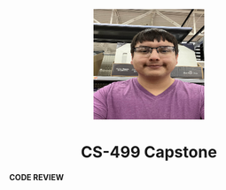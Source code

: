 <center>
  <img src="profile.jpg" height=200 width=200>
</center>

# <center> CS-499 Capstone </center>

#### CODE REVIEW
